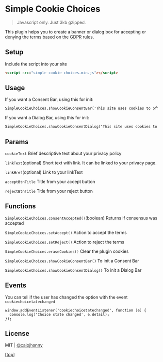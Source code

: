 # Simple Cookie Choices
> Javascript only. Just 3kb gzipped.

This plugin helps you to create a banner or dialog box for accepting or denying the terms based on the [GDPR](https://www.eugdpr.org/) rules.

## Setup

Include the script into your site

```html
<script src="simple-cookie-choices.min.js"></script>
```

## Usage

If you want a Consent Bar, using this for init:

```html
SimpleCookieChoices.showCookieConsentBar('This site uses cookies to offer you a better browsing expirience.', 'Find out more on how we use cookies and how you can change your settings', '/cookie-policy.html', 'I accept cookies', 'I refuse cookies');
```

If you want a Dialog Bar, using this for init:

```html
SimpleCookieChoices.showCookieConsentDialog('This site uses cookies to offer you a better browsing expirience.', 'Find out more on how we use cookies and how you can change your settings', '/cookie-policy.html', 'I accept cookies', 'I refuse cookies');
```

## Params

```cookieText``` Brief descriptive text about your privacy policy

```linkText```(optional) Short text with link. It can be linked to your privacy page.

```linkHref```(optional) Link to your linkText

```acceptBtnTitle``` Title from your accept button

```rejectBtnTitle``` Title from your reject button

## Functions

```SimpleCookieChoices.consentAccepted()```(boolean) Returns if consensus was accepted 

```SimpleCookieChoices.setAccept()``` Action to accept the terms

```SimpleCookieChoices.setReject()``` Action to reject the terms

```SimpleCookieChoices.eraseCookies()``` Clear the plugin cookies

```SimpleCookieChoices.showCookieConsentBar()``` To init a Consent Bar

```SimpleCookieChoices.showCookieConsentDialog()``` To init a Dialog Bar


## Events

You can tell if the user has changed the option with the event ```cookiechoicetatechanged```

```
window.addEventListener('cookiechoicetatechanged', function (e) {
  console.log('Choice state changed', e.detail);
});
```

## License

MIT | [@caiojhonny](https://github.com/caiojhonny/)

\[[top](#simple-cookie-choices)\]
